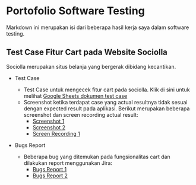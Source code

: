 # Portofolio Software Testing

Markdown ini merupakan isi dari beberapa hasil kerja saya dalam software testing.

## Test Case Fitur Cart pada Website Sociolla

Sociolla merupakan situs belanja yang bergerak dibidang kecantikan.
- Test Case
  - Test Case untuk mengecek fitur cart pada sociolla. Klik di sini untuk melihat [Google Sheets dokumen test case](https://docs.google.com/spreadsheets/d/1Dy0Ydn6n1NGzT6OmY6hveLOu5_P1UxjJ/edit?usp=sharing&ouid=115495345052079247353&rtpof=true&sd=true)
  - Screenshot ketika terdapat case yang actual resultnya tidak sesuai dengan expected result pada aplikasi. Berikut merupakan beberapa screenshot dan screen recording actual result:
    - [Screenshot 1](https://drive.google.com/file/d/1mrpPiBgn4oKQtJXbmgpeuQmHD8kjromu/view?usp=sharing)
    - [Screenshot 2](https://drive.google.com/file/d/15EPKhl-p_58AAD5gu7MIs0BMWpo8twWB/view?usp=sharing)
    - [Screen Recording 1](https://drive.google.com/file/d/13ZosXZV7rzeZorWZDlIrJnbbDAcitbjG/view?usp=sharing)

- Bugs Report
  - Beberapa bug yang ditemukan pada fungsionalitas cart dan dilakukan report menggunakan Jira:
    - [Bugs Report 1](https://drive.google.com/file/d/1ZAEmGE_nVvXAj_NtI-EX3NADDnWZyC5r/view?usp=sharing)
    - [Bugs Report 2](https://drive.google.com/file/d/11YWRNn8zT4nPD8YQQtcVUeExi-ghwd32/view?usp=sharing)
